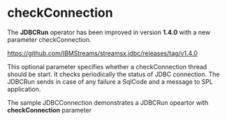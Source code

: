 # checkConnection

The **JDBCRun** operator has been improved in version **1.4.0** with a new parameter checkConnection.

https://github.com/IBMStreams/streamsx.jdbc/releases/tag/v1.4.0

This optional parameter specifies whether a checkConnection thread should be start.
It checks periodically the status of JDBC connection.
The JDBCRun sends in case of any failure a SqlCode and a message to SPL application.

The sample JDBCConnection demonstrates a JDBCRun opeartor with **checkConnection** parameter
